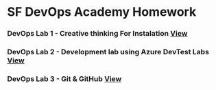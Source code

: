 # SF DevOps Academy Homework

### DevOps Lab 1 - Creative thinking For Instalation [View](https://github.com/darevski1/homework/tree/main/DevOps%20Lab%201%20-%20Creative%20thinking)

### DevOps Lab 2 - Development lab using Azure DevTest Labs [View](https://github.com/darevski1/homework/tree/main/DevOps%20Lab%202%20-%20Development%20lab%20using%20Azure%20DevTest%20Labs)

### DevOps Lab 3 - Git & GitHub [View](https://github.com/darevski1/homework/tree/main/DevOps%20Lab%203%20-%20Git%20%26%20GitHub)
